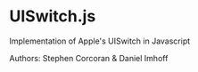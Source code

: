 UISwitch.js
===========

Implementation of Apple's UISwitch in Javascript

Authors: Stephen Corcoran & Daniel Imhoff